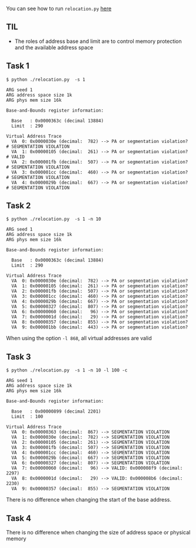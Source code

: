 You can see how to run `relocation.py` [here](https://github.com/remzi-arpacidusseau/ostep-homework/tree/master/vm-mechanism)

## TIL

- The roles of address base and limit are to control memory protection and the available address space

## Task 1

```shell
$ python ./relocation.py  -s 1

ARG seed 1
ARG address space size 1k
ARG phys mem size 16k

Base-and-Bounds register information:

  Base   : 0x0000363c (decimal 13884)
  Limit  : 290

Virtual Address Trace
  VA  0: 0x0000030e (decimal:  782) --> PA or segmentation violation? # SEGMENTATION VIOLATION
  VA  1: 0x00000105 (decimal:  261) --> PA or segmentation violation? # VALID
  VA  2: 0x000001fb (decimal:  507) --> PA or segmentation violation? # SEGMENTATION VIOLATION
  VA  3: 0x000001cc (decimal:  460) --> PA or segmentation violation? # SEGMENTATION VIOLATION
  VA  4: 0x0000029b (decimal:  667) --> PA or segmentation violation? # SEGMENTATION VIOLATION
```

## Task 2

```shell
$ python ./relocation.py  -s 1 -n 10

ARG seed 1
ARG address space size 1k
ARG phys mem size 16k

Base-and-Bounds register information:

  Base   : 0x0000363c (decimal 13884)
  Limit  : 290

Virtual Address Trace
  VA  0: 0x0000030e (decimal:  782) --> PA or segmentation violation?
  VA  1: 0x00000105 (decimal:  261) --> PA or segmentation violation?
  VA  2: 0x000001fb (decimal:  507) --> PA or segmentation violation?
  VA  3: 0x000001cc (decimal:  460) --> PA or segmentation violation?
  VA  4: 0x0000029b (decimal:  667) --> PA or segmentation violation?
  VA  5: 0x00000327 (decimal:  807) --> PA or segmentation violation?
  VA  6: 0x00000060 (decimal:   96) --> PA or segmentation violation?
  VA  7: 0x0000001d (decimal:   29) --> PA or segmentation violation?
  VA  8: 0x00000357 (decimal:  855) --> PA or segmentation violation?
  VA  9: 0x000001bb (decimal:  443) --> PA or segmentation violation?
```

When using the option `-l 868`, all virtual addresses are valid

## Task 3

```shell
$ python ./relocation.py  -s 1 -n 10 -l 100 -c

ARG seed 1
ARG address space size 1k
ARG phys mem size 16k

Base-and-Bounds register information:

  Base   : 0x00000899 (decimal 2201)
  Limit  : 100

Virtual Address Trace
  VA  0: 0x00000363 (decimal:  867) --> SEGMENTATION VIOLATION
  VA  1: 0x0000030e (decimal:  782) --> SEGMENTATION VIOLATION
  VA  2: 0x00000105 (decimal:  261) --> SEGMENTATION VIOLATION
  VA  3: 0x000001fb (decimal:  507) --> SEGMENTATION VIOLATION
  VA  4: 0x000001cc (decimal:  460) --> SEGMENTATION VIOLATION
  VA  5: 0x0000029b (decimal:  667) --> SEGMENTATION VIOLATION
  VA  6: 0x00000327 (decimal:  807) --> SEGMENTATION VIOLATION
  VA  7: 0x00000060 (decimal:   96) --> VALID: 0x000008f9 (decimal: 2297)
  VA  8: 0x0000001d (decimal:   29) --> VALID: 0x000008b6 (decimal: 2230)
  VA  9: 0x00000357 (decimal:  855) --> SEGMENTATION VIOLATION
```

There is no difference when changing the start of the base address.


## Task 4

There is no difference when changing the size of address space or physical memory
